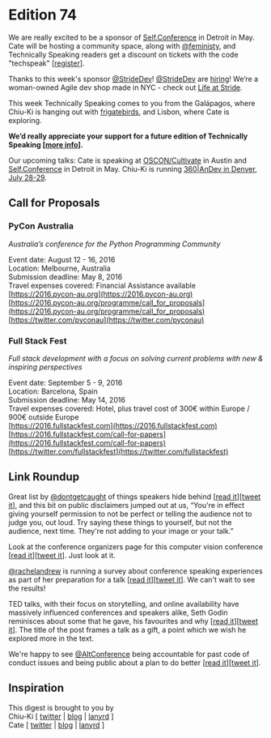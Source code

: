 # Edition 74

We are really excited to be a sponsor of [Self.Conference](http://selfconference.org/) in Detroit in May. Cate will be hosting a community space, along with [@feministy](http://twitter.com/feministy), and Technically Speaking readers get a discount on tickets with the code "techspeak" [[register](https://selfconf2016.eventbrite.com/?discount=techspeak)].

Thanks to this week's sponsor [@StrideDev](http://twitter.com/stridedev)! [@StrideDev](http://twitter.com/stridedev) are [hiring](www.stride.nyc)! We’re a woman-owned Agile dev shop made in NYC - check out [Life at Stride](http://bit.ly/1UNVKBO).

This week Technically Speaking comes to you from the Galápagos, where Chiu-Ki is hanging out with [frigatebirds](https://en.wikipedia.org/wiki/Frigatebird), and Lisbon, where Cate is exploring.

**We’d really appreciate your support for a future edition of Technically Speaking [[more info](http://www.techspeak.email/sponsorship/)].**  

Our upcoming talks: Cate is speaking at [OSCON/Cultivate](http://conferences.oreilly.com/oscon/open-source-us/) in Austin and [Self.Conference](http://selfconference.org/) in Detroit in May. Chiu-Ki is running [360|AnDev in Denver, July 28-29](http://360andev.com/).

## Call for Proposals

### PyCon Australia  
*Australia’s conference for the Python Programming Community* 
 
Event date: August 12 - 16, 2016  
Location: Melbourne, Australia  
Submission deadline: May 8, 2016  
Travel expenses covered: Financial Assistance available  
[https://2016.pycon-au.org](https://2016.pycon-au.org)  
[https://2016.pycon-au.org/programme/call_for_proposals](https://2016.pycon-au.org/programme/call_for_proposals)  
[https://twitter.com/pyconau](https://twitter.com/pyconau)

### Full Stack Fest
*Full stack development with a focus on solving current problems with new & inspiring perspectives*

Event date: September 5 - 9, 2016  
Location: Barcelona, Spain  
Submission deadline: May 14, 2016  
Travel expenses covered: Hotel, plus travel cost of 300€ within Europe / 900€ outside Europe  
[https://2016.fullstackfest.com](https://2016.fullstackfest.com)  
[https://2016.fullstackfest.com/call-for-papers](https://2016.fullstackfest.com/call-for-papers)  
[https://twitter.com/fullstackfest](https://twitter.com/fullstackfest)

## Link Roundup

Great list by [@dontgetcaught](http://twitter.com/dontgetcaught) of things speakers hide behind [[read it](http://eloquentwoman.blogspot.com.co/2016/04/6-things-you-might-be-hiding-behind-as.html)][[tweet it](https://twitter.com/home?status=6%20things%20you%20might%20be%20hiding%20behind%20as%20a%20public%20speaker%20-%20http%3A//eloquentwoman.blogspot.com.co/2016/04/6-things-you-might-be-hiding-behind-as.html%20/by%20%40dontgetcaught%20/via%20%40techspeakdigest)], and this bit on public disclaimers jumped out at us, “You're in effect giving yourself permission to not be perfect or telling the audience not to judge you, out loud. Try saying these things to yourself, but not the audience, next time. They're not adding to your image or your talk.”

Look at the conference organizers page for this computer vision conference [[read it](http://cvpr2016.thecvf.com/organizers)][[tweet it](https://twitter.com/home?status=CVPR%202016%20People%20-%20http%3A//cvpr2016.thecvf.com/organizers%20/via%20%40techspeakdigest)]. Just look at it.

[@rachelandrew](http://twitter.com/rachelandrew) is running a survey about conference speaking experiences as part of her preparation for a talk [[read it](https://www.surveymonkey.co.uk/r/conference-speaking)][[tweet it](https://twitter.com/home?status=Conference%20Speaking%20Survey%20-%20https%3A//www.surveymonkey.co.uk/r/conference-speaking%20/by%20%40rachelandrew%20/via%20%40techspeakdigest)]. We can't wait to see the results!

TED talks, with their focus on storytelling, and online availability have massively influenced conferences and speakers alike, Seth Godin reminisces about some that he gave, his favourites and why [[read it](http://sethgodin.typepad.com/seths_blog/2016/04/the-truth-about-my-ted-talks.html)][[tweet it](https://twitter.com/home?status=Treating%20your%20talk%20as%20a%20gift%20-%20http%3A//sethgodin.typepad.com/seths_blog/2016/04/the-truth-about-my-ted-talks.html%20/via%20%40techspeakdigest)]. The title of the post frames a talk as a gift, a point which we wish he explored more in the text.

We're happy to see [@AltConference](http://twitter.com/altconference) being accountable for past code of conduct issues and being public about a plan to do better [[read it](http://us6.campaign-archive1.com/?u=3139e22dc9&id=053167896f)][[tweet it](https://twitter.com/home?status=Getting%20Better%20-%20http%3A//us6.campaign-archive1.com/?u=3139e22dc9%26id=053167896f%20/by%20%40altconference%20/via%20%40techspeakdigest)].

## Inspiration

This digest is brought to you by  
Chiu-Ki [ [twitter](https://twitter.com/chiuki) | [blog](http://blog.sqisland.com/) | [lanyrd](http://lanyrd.com/profile/chiuki/) ]  
Cate [ [twitter](https://twitter.com/catehstn) | [blog](http://www.catehuston.com/blog/) | [lanyrd](http://lanyrd.com/profile/catehstn/) ]

